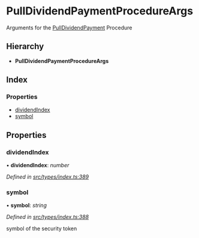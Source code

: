 # PullDividendPaymentProcedureArgs

Arguments for the [PullDividendPayment](../enums/_types_index_.proceduretype.md#pulldividendpayment) Procedure

## Hierarchy

* **PullDividendPaymentProcedureArgs**

## Index

### Properties

* [dividendIndex](_types_index_.pulldividendpaymentprocedureargs.md#dividendindex)
* [symbol](_types_index_.pulldividendpaymentprocedureargs.md#symbol)

## Properties

### dividendIndex

• **dividendIndex**: _number_

_Defined in_ [_src/types/index.ts:389_](https://github.com/PolymathNetwork/polymath-sdk/blob/550676f/src/types/index.ts#L389)

### symbol

• **symbol**: _string_

_Defined in_ [_src/types/index.ts:388_](https://github.com/PolymathNetwork/polymath-sdk/blob/550676f/src/types/index.ts#L388)

symbol of the security token


